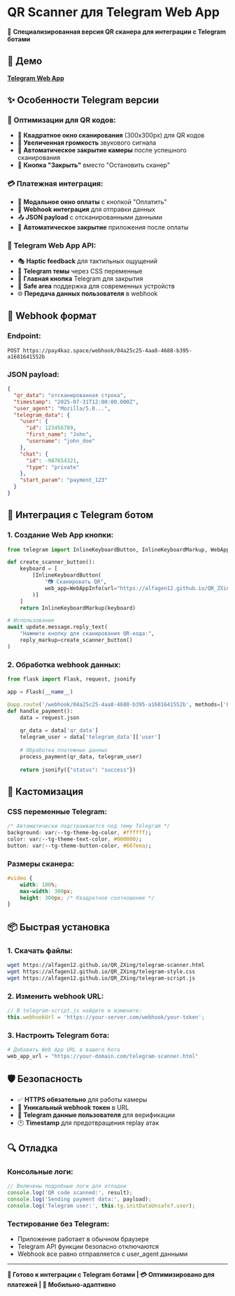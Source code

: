 # QR Scanner для Telegram Web App

🤖 **Специализированная версия QR сканера для интеграции с Telegram ботами**

## 🚀 Демо

**[Telegram Web App](https://alfagen12.github.io/QR_ZXing/telegram-scanner.html)**

## ✨ Особенности Telegram версии

### 🎯 Оптимизации для QR кодов:
- 📐 **Квадратное окно сканирования** (300x300px) для QR кодов
- 🎵 **Увеличенная громкость** звукового сигнала
- 📱 **Автоматическое закрытие камеры** после успешного сканирования
- 🚪 **Кнопка "Закрыть"** вместо "Остановить сканер"

### 💳 Платежная интеграция:
- 🎯 **Модальное окно оплаты** с кнопкой "Оплатить"
- 🔗 **Webhook интеграция** для отправки данных
- 📤 **JSON payload** с отсканированными данными
- 🔄 **Автоматическое закрытие** приложения после оплаты

### 🤖 Telegram Web App API:
- 🎭 **Haptic feedback** для тактильных ощущений
- 🎨 **Telegram темы** через CSS переменные
- 📱 **Главная кнопка** Telegram для закрытия
- 🔄 **Safe area** поддержка для современных устройств
- 🌐 **Передача данных пользователя** в webhook

## 🔧 Webhook формат

### Endpoint:
```
POST https://pay4kaz.space/webhook/04a25c25-4aa8-4688-b395-a1681641552b
```

### JSON payload:
```json
{
  "qr_data": "отсканированная строка",
  "timestamp": "2025-07-31T12:00:00.000Z",
  "user_agent": "Mozilla/5.0...",
  "telegram_data": {
    "user": {
      "id": 123456789,
      "first_name": "John",
      "username": "john_doe"
    },
    "chat": {
      "id": -987654321,
      "type": "private"
    },
    "start_param": "payment_123"
  }
}
```

## 📱 Интеграция с Telegram ботом

### 1. Создание Web App кнопки:
```python
from telegram import InlineKeyboardButton, InlineKeyboardMarkup, WebAppInfo

def create_scanner_button():
    keyboard = [
        [InlineKeyboardButton(
            "📷 Сканировать QR", 
            web_app=WebAppInfo(url="https://alfagen12.github.io/QR_ZXing/telegram-scanner.html")
        )]
    ]
    return InlineKeyboardMarkup(keyboard)

# Использование
await update.message.reply_text(
    "Нажмите кнопку для сканирования QR-кода:",
    reply_markup=create_scanner_button()
)
```

### 2. Обработка webhook данных:
```python
from flask import Flask, request, jsonify

app = Flask(__name__)

@app.route('/webhook/04a25c25-4aa8-4688-b395-a1681641552b', methods=['POST'])
def handle_payment():
    data = request.json
    
    qr_data = data['qr_data']
    telegram_user = data['telegram_data']['user']
    
    # Обработка платежных данных
    process_payment(qr_data, telegram_user)
    
    return jsonify({"status": "success"})
```

## 🎨 Кастомизация

### CSS переменные Telegram:
```css
/* Автоматически подстраивается под тему Telegram */
background: var(--tg-theme-bg-color, #ffffff);
color: var(--tg-theme-text-color, #000000);
button: var(--tg-theme-button-color, #667eea);
```

### Размеры сканера:
```css
#video {
    width: 100%;
    max-width: 300px;
    height: 300px; /* Квадратное соотношение */
}
```

## 📦 Быстрая установка

### 1. Скачать файлы:
```bash
wget https://alfagen12.github.io/QR_ZXing/telegram-scanner.html
wget https://alfagen12.github.io/QR_ZXing/telegram-style.css
wget https://alfagen12.github.io/QR_ZXing/telegram-script.js
```

### 2. Изменить webhook URL:
```javascript
// В telegram-script.js найдите и измените:
this.webhookUrl = 'https://your-server.com/webhook/your-token';
```

### 3. Настроить Telegram бота:
```python
# Добавить Web App URL в вашего бота
web_app_url = "https://your-domain.com/telegram-scanner.html"
```

## 🛡️ Безопасность

- ✅ **HTTPS обязательно** для работы камеры
- 🔐 **Уникальный webhook токен** в URL
- 📱 **Telegram данные пользователя** для верификации
- 🕐 **Timestamp** для предотвращения replay атак

## 🔍 Отладка

### Консольные логи:
```javascript
// Включены подробные логи для отладки
console.log('QR code scanned:', result);
console.log('Sending payment data:', payload);
console.log('Telegram user:', this.tg.initDataUnsafe?.user);
```

### Тестирование без Telegram:
- Приложение работает в обычном браузере
- Telegram API функции безопасно отключаются
- Webhook все равно отправляется с user_agent данными

---

**🚀 Готово к интеграции с Telegram ботами | 💳 Оптимизировано для платежей | 📱 Мобильно-адаптивно**

